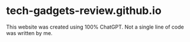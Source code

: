 # tech-gadgets-review.github.io
This website was created using 100% ChatGPT. Not a single line of code was written by me.
